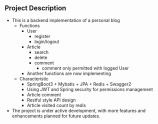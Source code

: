 ## Project Description
- This is a backend implementation of a personal blog
  - Functions
    - User
      - register
      - login/logout
    - Article 
      - search
      - delete
      - comment
        - comment only permitted with logged  User
    - Another functions are now implementing
  - Characteristic
    - SpringBoot3 + Mybatis + JPA + Redis + Swagger2
    - Using JWT and Spring security for permissions management
    - Article comment
    - Restful style API design
    - Article visited count by redis
- The project is under active development, with more features and enhancements planned for future updates.
    